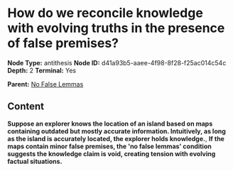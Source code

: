 # How do we reconcile knowledge with evolving truths in the presence of false premises?

**Node Type:** antithesis
**Node ID:** d41a93b5-aaee-4f98-8f28-f25ac014c54c
**Depth:** 2
**Terminal:** Yes

**Parent:** [No False Lemmas](no-false-lemmas.md)

## Content

**Suppose an explorer knows the location of an island based on maps containing outdated but mostly accurate information. Intuitively, as long as the island is accurately located, the explorer holds knowledge.**, **If the maps contain minor false premises, the 'no false lemmas' condition suggests the knowledge claim is void, creating tension with evolving factual situations.**
